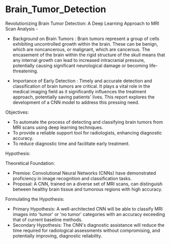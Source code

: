 # Brain_Tumor_Detection
Revolutionizing Brain Tumor Detection: A Deep Learning Approach to MRI Scan Analysis - 

* Background on Brain Tumors : 
Brain tumors represent a group of cells exhibiting uncontrolled growth within the brain. These can be benign, which are noncancerous, or malignant, which are cancerous. The encasement of the brain within the rigid structure of the skull means that any internal growth can lead to increased intracranial pressure, potentially causing significant neurological damage or becoming life-threatening.

* Importance of Early Detection :
Timely and accurate detection and classification of brain tumors are critical. It plays a vital role in the medical imaging field as it significantly influences the treatment approach, potentially saving patients' lives. This report explores the development of a CNN model to address this pressing need.

Objectives: 
* To automate the process of detecting and classifying brain tumors from MRI scans using deep learning techniques.
* To provide a reliable support tool for radiologists, enhancing diagnostic accuracy.
* To reduce diagnostic time and facilitate early treatment.

Hypothesis:
 
Theoretical Foundation:
* Premise: Convolutional Neural Networks (CNNs) have demonstrated proficiency in image recognition and classification tasks.
* Proposal: A CNN, trained on a diverse set of MRI scans, can distinguish between healthy brain tissue and tumorous regions with high accuracy.

Formulating the Hypothesis:
* Primary Hypothesis: A well-architected CNN will be able to classify MRI images into 'tumor' or 'no tumor' categories with an accuracy exceeding that of current baseline methods.
* Secondary Hypothesis: The CNN's diagnostic assistance will reduce the time required for radiological assessments without compromising, and potentially improving, diagnostic reliability.


